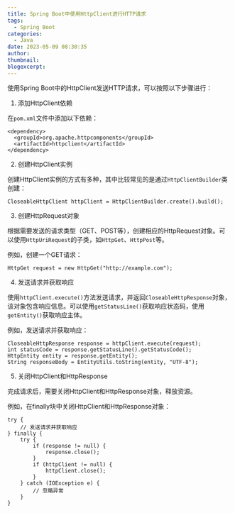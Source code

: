 ```yaml
---
title: Spring Boot中使用HttpClient进行HTTP请求
tags:
  - Spring Boot
categories:
  - Java
date: 2023-05-09 08:30:35
author:
thumbnail:
blogexcerpt:
---
```

使用Spring Boot中的HttpClient发送HTTP请求，可以按照以下步骤进行：

1. 添加HttpClient依赖

在`pom.xml`文件中添加以下依赖：

```
<dependency>
  <groupId>org.apache.httpcomponents</groupId>
  <artifactId>httpclient</artifactId>
</dependency>
```

2. 创建HttpClient实例

创建HttpClient实例的方式有多种，其中比较常见的是通过`HttpClientBuilder`类创建：

```
CloseableHttpClient httpClient = HttpClientBuilder.create().build();
```

3. 创建HttpRequest对象

根据需要发送的请求类型（GET、POST等），创建相应的HttpRequest对象。可以使用`HttpUriRequest`的子类，如`HttpGet`、`HttpPost`等。

例如，创建一个GET请求：

```
HttpGet request = new HttpGet("http://example.com");
```

4. 发送请求并获取响应

使用`httpClient.execute()`方法发送请求，并返回`CloseableHttpResponse`对象，该对象包含响应信息。可以使用`getStatusLine()`获取响应状态码，使用`getEntity()`获取响应主体。

例如，发送请求并获取响应：

```
CloseableHttpResponse response = httpClient.execute(request);
int statusCode = response.getStatusLine().getStatusCode();
HttpEntity entity = response.getEntity();
String responseBody = EntityUtils.toString(entity, "UTF-8");
```

5. 关闭HttpClient和HttpResponse

完成请求后，需要关闭HttpClient和HttpResponse对象，释放资源。

例如，在finally块中关闭HttpClient和HttpResponse对象：

```
try {
    // 发送请求并获取响应
} finally {
    try {
        if (response != null) {
            response.close();
        }
        if (httpClient != null) {
            httpClient.close();
        }
    } catch (IOException e) {
        // 忽略异常
    }
}
```
